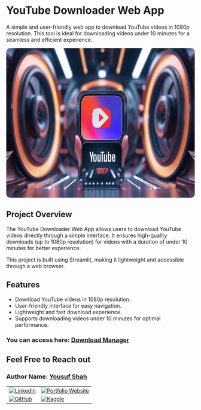 # **YouTube Downloader Web App**

A simple and user-friendly web app to download YouTube videos in 1080p resolution. This tool is ideal for downloading videos under 10 minutes for a seamless and efficient experience.

<div style="text-align: center;">
    <img src="youtube.jpg" alt="My Banner" style="width: 100%; max-width: 700px; height:400px; border-radius: 10px;"/>
</div>

## **Project Overview**

The YouTube Downloader Web App allows users to download YouTube videos directly through a simple interface. It ensures high-quality downloads (up to 1080p resolution) for videos with a duration of under 10 minutes for better experience.

This project is built using Streamlit, making it lightweight and accessible through a web browser.

## **Features**

- Download YouTube videos in 1080p resolution.
- User-friendly interface for easy navigation.
- Lightweight and fast download experience.
- Supports downloading videos under 10 minutes for optimal performance.

### You can access here: [Download Manager](https://youtube-download-manager.streamlit.app/)

## **Feel Free to Reach out**

<div class="contact-info">
  <h3 class="section-title">
    <strong>Author Name:</strong>
    <a href="https://www.linkedin.com/in/yousuf-shah-7ba9492b4/" target="_blank">Yousuf Shah</a>
  </h3>
  <table>
    <tr>
      <td>
        <a href="https://www.linkedin.com/in/yousuf-shah-7ba9492b4/" target="_blank">
          <img src="https://img.shields.io/badge/LinkedIn-Profile-blue?style=for-the-badge&logo=linkedin" alt="LinkedIn" />
        </a>
      </td>
      <td>
        <a href="https://yousfshah.github.io/Portfolio_Website/" target="_blank">
          <img src="https://img.shields.io/badge/Portfolio_Website-Website-blue?style=for-the-badge&logo=link" alt="Portfolio Website" />
        </a>
      </td>
    </tr>
    <tr>
      <td>
        <a href="https://github.com/Yousfshah" target="_blank">
          <img src="https://img.shields.io/badge/GitHub-Profile-green?style=for-the-badge&logo=github" alt="GitHub" />
        </a>
      </td>
      <td>
        <a href="https://www.kaggle.com/yousufshah" target="_blank">
          <img src="https://img.shields.io/badge/Kaggle-Profile-orange?style=for-the-badge&logo=kaggle" alt="Kaggle" />
        </a>
      </td>
    </tr>
  </table>
</div>
